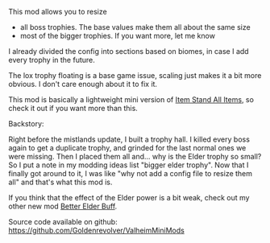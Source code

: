 This mod allows you to resize
- all boss trophies. The base values make them all about the same size
- most of the bigger trophies. If you want more, let me know

I already divided the config into sections based on biomes, in case I add every trophy in the future.

The lox trophy floating is a base game issue, scaling just makes it a bit more obvious. I don't care enough about it to fix it.


This mod is basically a lightweight mini version of [Item Stand All Items](https://valheim.thunderstore.io/package/JereKuusela/Item_Stand_All_Items/), so check it out if you want more than this.


Backstory:

Right before the mistlands update, I built a trophy hall. I killed every boss again to get a duplicate trophy, and grinded for the last normal ones we were missing. Then I placed them all and... why is the Elder trophy so small? So I put a note in my modding ideas list "bigger elder trophy". Now that I finally got around to it, I was like "why not add a config file to resize them all" and that's what this mod is.


If you think that the effect of the Elder power is a bit weak, check out my other new mod [Better Elder Buff](https://valheim.thunderstore.io/package/Goldenrevolver/Better_Elder_Buff/).


Source code available on github: https://github.com/Goldenrevolver/ValheimMiniMods